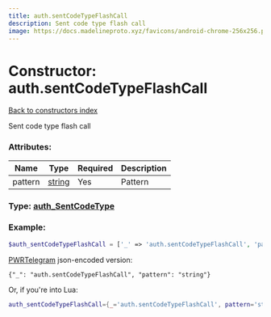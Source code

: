 ```yaml
---
title: auth.sentCodeTypeFlashCall
description: Sent code type flash call
image: https://docs.madelineproto.xyz/favicons/android-chrome-256x256.png
---
```

# Constructor: auth.sentCodeTypeFlashCall  
[Back to constructors index](index.md)



Sent code type flash call

### Attributes:

| Name     |    Type       | Required | Description |
|----------|---------------|----------|-------------|
|pattern|[string](../types/string.md) | Yes|Pattern|



### Type: [auth\_SentCodeType](../types/auth_SentCodeType.md)


### Example:

```php
$auth_sentCodeTypeFlashCall = ['_' => 'auth.sentCodeTypeFlashCall', 'pattern' => 'string'];
```  

[PWRTelegram](https://pwrtelegram.xyz) json-encoded version:

```
{"_": "auth.sentCodeTypeFlashCall", "pattern": "string"}
```


Or, if you're into Lua:

```lua
auth_sentCodeTypeFlashCall={_='auth.sentCodeTypeFlashCall', pattern='string'}

```


